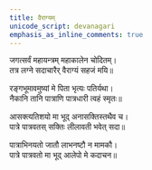 ```yaml
---
title: वैराग्यम्
unicode_script: devanagari
emphasis_as_inline_comments: true
---
```


जगत्सर्वं महायन्त्रम् महाकालेन चोदितम्।  
तत्र लग्ने सदाचारैर् वैराग्यं सहजं मयि॥

रङ्गभूमावमुष्यां मे पिता भृत्यः पतिर्यथा।  
नैकानि तानि पात्राणि पात्रधारी त्वहं स्मृतः॥  


आसक्त्यतिशयो मा भूद् अनासक्तिस्तथैव च।  
पात्रे पात्रवतस् सक्तिः लीलावती भवेत् सदा॥

पात्राभिनयतो जातौ लाभनष्टौ न मामकौ।  
पात्रे पात्रवतो मा भूद् आलेपो मे कदाचन॥

